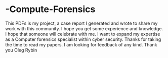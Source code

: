 # -Compute-Forensics
This PDFs is my project, a case report I generated and wrote to share my work with this community. I hope you get some experience and knowledge. I hope that someone will celebrate with me. I want to expand my expertise as a Computer forensics specialist within cyber security. Thanks for taking the time to read my papers. I am looking for feedback of any kind. 
Thank you 
Oleg Rybin 
